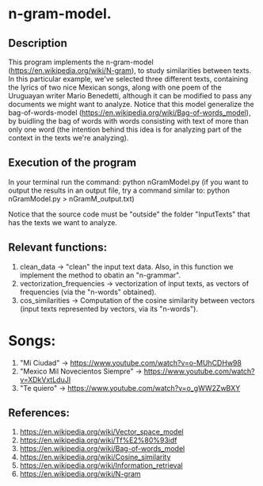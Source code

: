 # n-gram-model.  

## Description

This program implements the n-gram-model (https://en.wikipedia.org/wiki/N-gram), to study similarities between texts. In this particular example, we've selected three different texts, containing the lyrics of two nice Mexican songs, along with one poem of the Uruguayan writer Mario Benedetti, although it can be modified to pass any documents we might want to analyze. Notice that this model generalize the bag-of-words-model (https://en.wikipedia.org/wiki/Bag-of-words_model), by buidling the bag of words with words consisting with text of more than only one word (the intention behind this idea is for analyzing part of the context in the texts we're analyzing). 

## Execution of the program

In your terminal run the command: python nGramModel.py (if you want to output the results in an output file, try a command similar to: python nGramModel.py > nGramM_output.txt)
        

Notice that the source code must be "outside" the folder "InputTexts" that has the texts we want to analyze.

## Relevant functions:

1. clean_data -> "clean" the input text data. Also, in this function we implement the method to obatin an "n-grammar". 
2. vectorization_frequencies -> vectorization of input texts, as vectors of frequencies (via the "n-words" obtained).
3. cos_similarities -> Computation of the cosine similarity between vectors (input texts represented by vectors, via its "n-words").

# Songs:

1. "Mi Ciudad"                                 -> https://www.youtube.com/watch?v=o-MUhCDHw98
2. "Mexico Mil Novecientos Siempre"            -> https://www.youtube.com/watch?v=XDkVxtLduJI
3. "Te quiero"                                 -> https://www.youtube.com/watch?v=o_gWW2ZwBXY


## References:
1. https://en.wikipedia.org/wiki/Vector_space_model
2. https://en.wikipedia.org/wiki/Tf%E2%80%93idf
3. https://en.wikipedia.org/wiki/Bag-of-words_model
4. https://en.wikipedia.org/wiki/Cosine_similarity
5. https://en.wikipedia.org/wiki/Information_retrieval
6. https://en.wikipedia.org/wiki/N-gram
